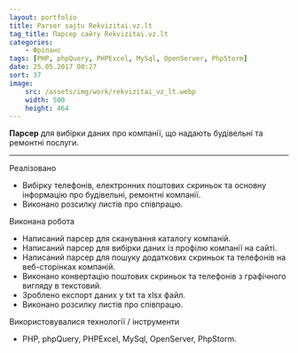 ```yaml
---
layout: portfolio
title: Parser sajtu Rekvizitai.vz.lt
tag_title: Парсер сайту Rekvizitai.vz.lt
categories:
    - Фріланс
tags: [PHP, phpQuery, PHPExcel, MySql, OpenServer, PhpStorm]
date: 25.05.2017 00:27
sort: 37
image: 
    src: /assets/img/work/rekvizitai_vz_lt.webp 
    width: 500
    height: 464
---
```


**Парсер** для вибірки даних про компанії, що надають будівельні та ремонтні послуги.

---

Реалізовано

* Вибірку телефонів, електронних поштових скриньок та основну інформацію про будівельні, ремонтні компанії.
* Виконано розсилку листів про співпрацю.

Виконана робота

* Написаний парсер для сканування каталогу компаній.
* Написаний парсер для вибірки даних із профілю компанії на сайті.
* Написаний парсер для пошуку додаткових скриньок та телефонів на веб-сторінках компаній.
* Виконано конвертацію поштових скриньок та телефонів з графічного вигляду в текстовий.
* Зроблено експорт даних у txt та xlsx файл.
* Виконано розсилку листів про співпрацю.

Використовувалися технології / інструменти

* PHP, phpQuery, PHPExcel, MySql, OpenServer, PhpStorm.
